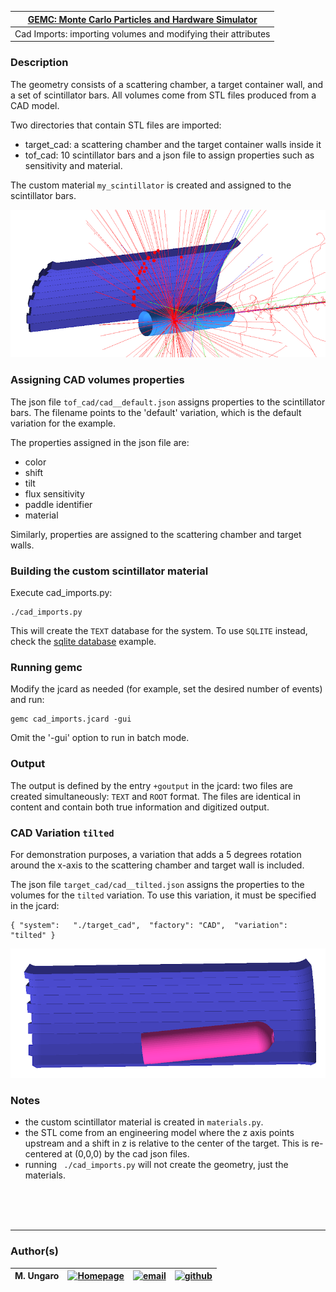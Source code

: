 

| [GEMC: Monte Carlo Particles and Hardware Simulator](https://gemc.github.io/home/) |
|:----------------------------------------------------------------------------------:|
|           Cad Imports: importing volumes and modifying their attributes            |


### Description

The geometry consists of a scattering chamber, a target container wall, and a set of scintillator bars.
All volumes come from STL files produced from a CAD model.

Two directories that contain STL files are imported:

- target_cad: a scattering chamber and the target container walls inside it
- tof_cad: 10 scintillator bars and a json file to assign properties such as sensitivity and material.

The custom material `my_scintillator` is created and assigned to the scintillator bars.

![cad_import_screenshot](./cad_imports.png)


### Assigning CAD volumes properties

The json file `tof_cad/cad__default.json` assigns properties to the scintillator bars. 
The filename points to the 'default' variation, which is the default variation for the example.

The properties assigned in the json file are:

- color
- shift
- tilt
- flux sensitivity
- paddle identifier
- material

Similarly, properties are assigned to the scattering chamber and target walls. 


### Building the custom scintillator material
  
Execute cad_imports.py:

  ```
  ./cad_imports.py
  ```

This will create the `TEXT` database for the system. To use `SQLITE` instead, check the 
[sqlite database](../sqlite_db) example.


### Running gemc

Modify the jcard as needed (for example, set the desired number of events) and run:

```
gemc cad_imports.jcard -gui
```

Omit the '-gui' option to run in batch mode.


### Output

The output is defined by the entry `+goutput` in the jcard: two files are created simultaneously: 
`TEXT` and `ROOT` format. The files are identical in content and contain both true information 
and digitized output.

### CAD Variation `tilted`

For demonstration purposes, a variation that adds a 5 degrees rotation around the x-axis to the scattering chamber 
and target wall is included.

The json file `target_cad/cad__tilted.json` assigns the properties to the volumes
for the `tilted` variation. To use this variation, it must be specified in the jcard:

``` 
{ "system":   "./target_cad",  "factory": "CAD",  "variation": "tilted" }
```



![cad_import_tilted_screenshot](./cad_imports_tilted.png)



### Notes
- the custom scintillator material is created in `materials.py`.
- the STL come from an engineering model where the z axis points upstream and a shift in z
  is relative to the center of the target. This is re-centered at (0,0,0) by the cad json files.
- running ` ./cad_imports.py` will not create the geometry, just the materials.



<br/><br/><br/>

---

### Author(s)

| M. Ungaro |   [![Homepage](https://cdn3.iconfinder.com/data/icons/feather-5/24/home-64.png)](https://maureeungaro.github.io/home/)   |        [![email](https://cdn4.iconfinder.com/data/icons/aiga-symbol-signs/439/aiga_mail-64.png)](mailto:ungaro@jlab.org)         | [![github](https://cdn4.iconfinder.com/data/icons/ionicons/512/icon-social-github-64.png)](https://github.com/maureeungaro)  |
|:---------:|:------------------------------------------------------------------------------------------------------------------------:|:--------------------------------------------------------------------------------------------------------------------------------:|:----------------------------------------------------------------------------------------------------------------------------:|

